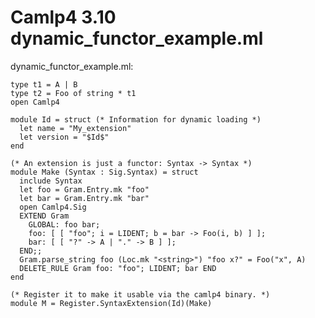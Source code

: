 <!-- ((! set title Camlp4 3.10  !)) ((! set learn !)) -->

# Camlp4 3.10 dynamic_functor_example.ml
dynamic_functor_example.ml:

```tryocaml
type t1 = A | B
type t2 = Foo of string * t1
open Camlp4

module Id = struct (* Information for dynamic loading *)
  let name = "My_extension"
  let version = "$Id$"
end

(* An extension is just a functor: Syntax -> Syntax *)
module Make (Syntax : Sig.Syntax) = struct
  include Syntax
  let foo = Gram.Entry.mk "foo"
  let bar = Gram.Entry.mk "bar"
  open Camlp4.Sig
  EXTEND Gram
    GLOBAL: foo bar;
    foo: [ [ "foo"; i = LIDENT; b = bar -> Foo(i, b) ] ];
    bar: [ [ "?" -> A | "." -> B ] ];
  END;;
  Gram.parse_string foo (Loc.mk "<string>") "foo x?" = Foo("x", A)
  DELETE_RULE Gram foo: "foo"; LIDENT; bar END
end

(* Register it to make it usable via the camlp4 binary. *)
module M = Register.SyntaxExtension(Id)(Make)

```
